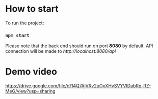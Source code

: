 # How to start

To run the project:

### `npm start`


Please note that the back end should run on port **8080** by default.
API connection will be made to *http://localhost:8080/api*

# Demo video
https://drive.google.com/file/d/14Q7AjVRv2uOxXHvSVYVIDabRp-RZ-MeG/view?usp=sharing
